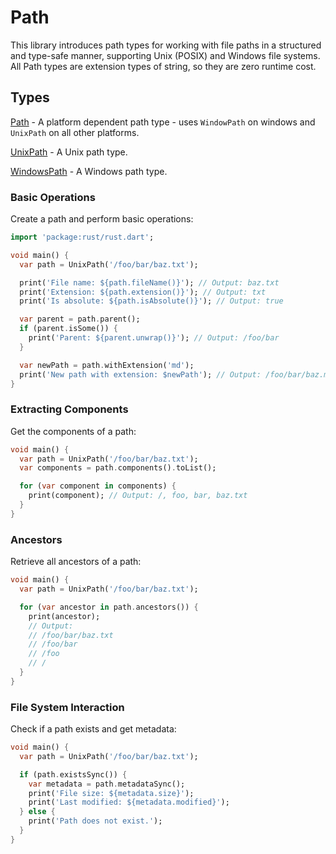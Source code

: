 # Path

This library introduces path types for working with file paths in a structured
and type-safe manner, supporting Unix (POSIX) and Windows file systems. All Path types are extension
types of string, so they are zero runtime cost.

## Types

[Path](https://pub.dev/documentation/rust/latest/rust/Path-extension-type.html) - A platform 
dependent path type - uses `WindowPath` on windows and `UnixPath` on all other platforms.

[UnixPath](https://pub.dev/documentation/rust/latest/rust/UnixPath-extension-type.html) - A Unix path type.

[WindowsPath](https://pub.dev/documentation/rust/latest/rust/WindowsPath-extension-type.html) - A Windows path type.


### Basic Operations
Create a path and perform basic operations:

```dart
import 'package:rust/rust.dart';

void main() {
  var path = UnixPath('/foo/bar/baz.txt');

  print('File name: ${path.fileName()}'); // Output: baz.txt
  print('Extension: ${path.extension()}'); // Output: txt
  print('Is absolute: ${path.isAbsolute()}'); // Output: true

  var parent = path.parent();
  if (parent.isSome()) {
    print('Parent: ${parent.unwrap()}'); // Output: /foo/bar
  }

  var newPath = path.withExtension('md');
  print('New path with extension: $newPath'); // Output: /foo/bar/baz.md
}
```
### Extracting Components
Get the components of a path:
```dart
void main() {
  var path = UnixPath('/foo/bar/baz.txt');
  var components = path.components().toList();

  for (var component in components) {
    print(component); // Output: /, foo, bar, baz.txt
  }
}
```
### Ancestors
Retrieve all ancestors of a path:
```dart
void main() {
  var path = UnixPath('/foo/bar/baz.txt');

  for (var ancestor in path.ancestors()) {
    print(ancestor);
    // Output:
    // /foo/bar/baz.txt
    // /foo/bar
    // /foo
    // /
  }
}
```
### File System Interaction
Check if a path exists and get metadata:

```dart
void main() {
  var path = UnixPath('/foo/bar/baz.txt');

  if (path.existsSync()) {
    var metadata = path.metadataSync();
    print('File size: ${metadata.size}');
    print('Last modified: ${metadata.modified}');
  } else {
    print('Path does not exist.');
  }
}
```